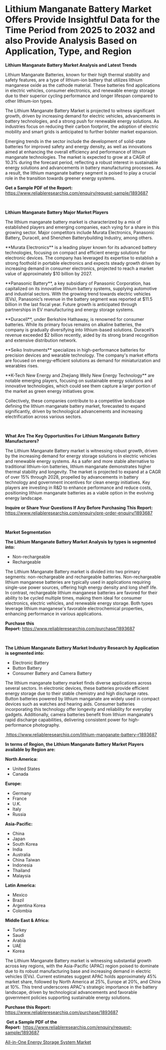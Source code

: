 <p><h1>Lithium Manganate Battery Market Offers Provide Insightful Data for the Time Period from 2025 to 2032 and also Provide Analysis Based on Application, Type, and Region</h1></p><p><strong>Lithium Manganate Battery Market Analysis and Latest Trends</strong></p>
<p><p>Lithium Manganate Batteries, known for their high thermal stability and safety features, are a type of lithium-ion battery that utilizes lithium manganese oxide as the cathode material. These batteries find applications in electric vehicles, consumer electronics, and renewable energy storage due to their superior cycling performance and longer lifespan compared to other lithium-ion types.</p><p>The Lithium Manganate Battery Market is projected to witness significant growth, driven by increasing demand for electric vehicles, advancements in battery technologies, and a strong push for renewable energy solutions. As industries focus on reducing their carbon footprint, the adoption of electric mobility and smart grids is anticipated to further bolster market expansion.</p><p>Emerging trends in the sector include the development of solid-state batteries for improved safety and energy density, as well as innovations aimed at enhancing the overall efficiency and performance of lithium manganate technologies. The market is expected to grow at a CAGR of 10.3% during the forecast period, reflecting a robust interest in sustainable energy solutions and advancements in battery manufacturing processes. As a result, the lithium manganate battery segment is poised to play a crucial role in the transition towards greener energy systems.</p></p>
<p><strong>Get a Sample PDF of the Report:&nbsp;</strong> <a href="https://www.reliableresearchiq.com/enquiry/request-sample/1893687?utm_campaign=2285&utm_medium=2&utm_source=Github&utm_content=ia&utm_term=07042025&utm_id=lithium-manganate-battery">https://www.reliableresearchiq.com/enquiry/request-sample/1893687</a></p>
<p>&nbsp;</p>
<p><strong>Lithium Manganate Battery Major Market Players</strong></p>
<p><p>The lithium manganate battery market is characterized by a mix of established players and emerging companies, each vying for a share in this growing sector. Major competitors include Murata Electronics, Panasonic Battery, Duracell, and Shenzhen Batterybuilding Industry, among others.</p><p>**Murata Electronics** is a leading player known for its advanced battery technologies, focusing on compact and efficient energy solutions for electronic devices. The company has leveraged its expertise to establish a strong foothold in portable electronics and expects steady growth driven by increasing demand in consumer electronics, projected to reach a market value of approximately $10 billion by 2027.</p><p>**Panasonic Battery**, a key subsidiary of Panasonic Corporation, has capitalized on its innovative lithium battery systems, supplying automotive and industrial sectors. With the growing trend towards electric vehicles (EVs), Panasonic’s revenue in the battery segment was reported at $11.5 billion in the last fiscal year. Future growth is anticipated through partnerships in EV manufacturing and energy storage systems.</p><p>**Duracell**, under Berkshire Hathaway, is renowned for consumer batteries. While its primary focus remains on alkaline batteries, the company is gradually diversifying into lithium-based solutions. Duracell’s revenue exceeded $2 billion recently, aided by its strong brand recognition and extensive distribution network.</p><p>**Seiko Instruments** specializes in high-performance batteries for precision devices and wearable technology. The company's market efforts are focused on energy-efficient solutions as demand for miniaturization and wearables rises.</p><p>**K-Tech New Energy and Zhejiang Welly New Energy Technology** are notable emerging players, focusing on sustainable energy solutions and innovative technologies, which could see them capture a larger portion of the market as green energy initiatives grow.</p><p>Collectively, these companies contribute to a competitive landscape defining the lithium manganate battery market, forecasted to expand significantly, driven by technological advancements and increasing electrification across various sectors.</p></p>
<p>&nbsp;</p>
<p><strong>What Are The Key Opportunities For Lithium Manganate Battery Manufacturers?</strong></p>
<p><p>The Lithium Manganate Battery market is witnessing robust growth, driven by the increasing demand for energy storage solutions in electric vehicles and renewable energy systems. As a safer and more stable alternative to traditional lithium-ion batteries, lithium manganate demonstrates higher thermal stability and longevity. The market is projected to expand at a CAGR of over 15% through 2028, propelled by advancements in battery technology and government incentives for clean energy initiatives. Key players are investing in R&D to enhance performance and reduce costs, positioning lithium manganate batteries as a viable option in the evolving energy landscape.</p></p>
<p><strong>Inquire or Share Your Questions If Any Before Purchasing This Report:</strong> <a href="https://www.reliableresearchiq.com/enquiry/pre-order-enquiry/1893687?utm_campaign=2285&utm_medium=2&utm_source=Github&utm_content=ia&utm_term=07042025&utm_id=lithium-manganate-battery">https://www.reliableresearchiq.com/enquiry/pre-order-enquiry/1893687</a></p>
<p>&nbsp;</p>
<p><strong>Market Segmentation</strong></p>
<p><strong>The Lithium Manganate Battery Market Analysis by types is segmented into:</strong></p>
<p><ul><li>Non-rechargeable</li><li>Rechargeable</li></ul></p>
<p><p>The Lithium Manganate Battery market is divided into two primary segments: non-rechargeable and rechargeable batteries. Non-rechargeable lithium manganese batteries are typically used in applications requiring single-use power sources, offering high energy density and long shelf life. In contrast, rechargeable lithium manganese batteries are favored for their ability to be cycled multiple times, making them ideal for consumer electronics, electric vehicles, and renewable energy storage. Both types leverage lithium manganese's favorable electrochemical properties, enhancing performance in various applications.</p></p>
<p><strong>Purchase this Report:&nbsp;</strong><a href="https://www.reliableresearchiq.com/purchase/1893687?utm_campaign=2285&utm_medium=2&utm_source=Github&utm_content=ia&utm_term=07042025&utm_id=lithium-manganate-battery">https://www.reliableresearchiq.com/purchase/1893687</a></p>
<p>&nbsp;</p>
<p><strong>The Lithium Manganate Battery Market Industry Research by Application is segmented into:</strong></p>
<p><ul><li>Electronic Battery</li><li>Button Battery</li><li>Consumer Battery and Camera Battery</li></ul></p>
<p><p>The lithium manganate battery market finds diverse applications across several sectors. In electronic devices, these batteries provide efficient energy storage due to their stable chemistry and high discharge rates. Button batteries powered by lithium manganate are widely used in compact devices such as watches and hearing aids. Consumer batteries incorporating this technology offer longevity and reliability for everyday gadgets. Additionally, camera batteries benefit from lithium manganate’s rapid discharge capabilities, delivering consistent power for high-performance photography.</p></p>
<p><a href="https://www.reliableresearchiq.com/lithium-manganate-battery-r1893687?utm_campaign=2285&utm_medium=2&utm_source=Github&utm_content=ia&utm_term=07042025&utm_id=lithium-manganate-battery">&nbsp;https://www.reliableresearchiq.com/lithium-manganate-battery-r1893687</a></p>
<p><strong>In terms of Region, the Lithium Manganate Battery Market Players available by Region are:</strong></p>
<p>
    <p> <strong> North America: </strong>
        <ul>
            <li>United States</li>
            <li>Canada</li>
        </ul>
        </p> 
    <p> <strong> Europe: </strong>
        <ul>
            <li>Germany</li>
            <li>France</li>
            <li>U.K.</li>
            <li>Italy</li>
            <li>Russia</li>
        </ul>
        </p> 
    <p> <strong> Asia-Pacific: </strong>
        <ul>
            <li>China</li>
            <li>Japan</li>
            <li>South Korea</li>
            <li>India</li>
            <li>Australia</li>
            <li>China Taiwan</li>
            <li>Indonesia</li>
            <li>Thailand</li>
            <li>Malaysia</li>
        </ul>
        </p> 
    <p> <strong> Latin America: </strong>
        <ul>
            <li>Mexico</li>
            <li>Brazil</li>
            <li>Argentina Korea</li>
            <li>Colombia</li>
        </ul>
        </p> 
    <p> <strong> Middle East & Africa: </strong>
        <ul>
            <li>Turkey</li>
            <li>Saudi</li>
            <li>Arabia</li>
            <li>UAE</li>
            <li>Korea</li>
        </ul>
    </p>
    </p>
<p><p>The Lithium Manganate Battery market is witnessing substantial growth across key regions, with the Asia-Pacific (APAC) region poised to dominate due to its robust manufacturing base and increasing demand in electric vehicles (EVs). Current estimates suggest APAC holds approximately 45% market share, followed by North America at 25%, Europe at 20%, and China at 10%. This trend underscores APAC's strategic importance in the battery landscape, driven by technological advancements and favorable government policies supporting sustainable energy solutions.</p></p>
<p><strong>Purchase this Report: </strong><a href="https://www.reliableresearchiq.com/purchase/1893687?utm_campaign=2285&utm_medium=2&utm_source=Github&utm_content=ia&utm_term=07042025&utm_id=lithium-manganate-battery">https://www.reliableresearchiq.com/purchase/1893687</a></p>
<p>&nbsp;<strong>Get a Sample PDF of the Report:&nbsp;&nbsp;</strong><a href="https://www.reliableresearchiq.com/enquiry/request-sample/1893687?utm_campaign=2285&utm_medium=2&utm_source=Github&utm_content=ia&utm_term=07042025&utm_id=lithium-manganate-battery">https://www.reliableresearchiq.com/enquiry/request-sample/1893687</a></p>
<p><strong></strong></p>
<p><p><a href="https://github.com/JubayerMia832/Market-Research-Report-List-2/blob/main/all-in-one-energy-storage-system-market.md?utm_campaign=2285&utm_medium=2&utm_source=Github&utm_content=ia&utm_term=07042025&utm_id=lithium-manganate-battery">All-in-One Energy Storage System Market</a></p></p>